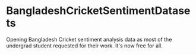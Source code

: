 # BangladeshCricketSentimentDatasets
Opening Bangladesh Cricket sentiment analysis data as most of the undergrad student requested for their work. It's now free for all.
